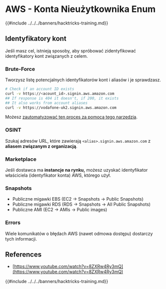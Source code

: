 # AWS - Konta Nieużytkownika Enum

{{#include ../../../banners/hacktricks-training.md}}

## Identyfikatory kont

Jeśli masz cel, istnieją sposoby, aby spróbować zidentyfikować identyfikatory kont związanych z celem.

### Brute-Force

Tworzysz listę potencjalnych identyfikatorów kont i aliasów i je sprawdzasz.
```bash
# Check if an account ID exists
curl -v https://<acount_id>.signin.aws.amazon.com
## If response is 404 it doesn't, if 200, it exists
## It also works from account aliases
curl -v https://vodafone-uk2.signin.aws.amazon.com
```
Możesz [zautomatyzować ten proces za pomocą tego narzędzia](https://github.com/dagrz/aws_pwn/blob/master/reconnaissance/validate_accounts.py).

### OSINT

Szukaj adresów URL, które zawierają `<alias>.signin.aws.amazon.com` z **aliasem związanym z organizacją**.

### Marketplace

Jeśli dostawca ma **instancje na rynku,** możesz uzyskać identyfikator właściciela (identyfikator konta) AWS, którego użył.

### Snapshots

- Publiczne migawki EBS (EC2 -> Snapshots -> Public Snapshots)
- Publiczne migawki RDS (RDS -> Snapshots -> All Public Snapshots)
- Publiczne AMI (EC2 -> AMIs -> Public images)

### Errors

Wiele komunikatów o błędach AWS (nawet odmowa dostępu) dostarczy tych informacji.

## References

- [https://www.youtube.com/watch?v=8ZXRw4Ry3mQ](https://www.youtube.com/watch?v=8ZXRw4Ry3mQ)

{{#include ../../../banners/hacktricks-training.md}}
